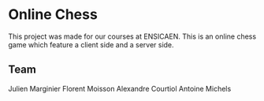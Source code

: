 Online Chess
===============

This project was made for our courses at ENSICAEN.
This is an online chess game which feature a client side and a server side.

Team
--------

Julien Marginier <jmarginier>
Florent Moisson <fmoisson>
Alexandre Courtiol <acourtiol>
Antoine Michels <XxxmichouxxX>
